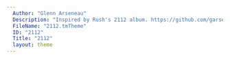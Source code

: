 ```yaml
---
  Author: "Glenn Arseneau"
  Description: "Inspired by Rush's 2112 album. https://github.com/garseneau/2112-Sublime-theme"
  FileName: "2112.tmTheme"
  ID: "2112"
  Title: "2112"
  layout: theme
---
```

  
